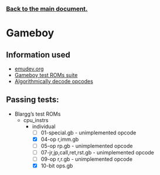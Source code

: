 ### [Back to the main document.](../README.md)

# Gameboy

## Information used

- [emudev.org](https://emudev.org/)
- [Gameboy test ROMs suite](https://github.com/c-sp/gameboy-test-roms)
- [Algorithmically decode opcodes](https://gb-archive.github.io/salvage/decoding_gbz80_opcodes/Decoding%20Gamboy%20Z80%20Opcodes.html)

## Passing tests:

- Blargg’s test ROMs
    - cpu_instrs
        - individual
            - [ ] 01-special.gb - unimplemented opcode
            - [x] 04-op r,imm.gb
            - [ ] 05-op rp.gb - unimplemented opcode
            - [ ] 07-jr,jp,call,ret,rst.gb - unimplemented opcode
            - [ ] 09-op r,r.gb - unimplemented opcode
            - [x] 10-bit ops.gb